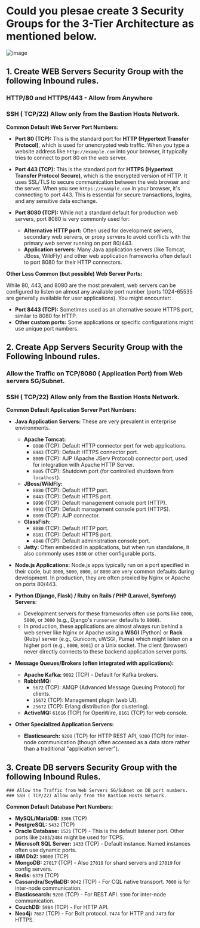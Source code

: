 # Could you plesae create 3 Security Groups for the 3-Tier Architecture as mentioned below.

![image](https://github.com/user-attachments/assets/ca3b5dc5-486a-41ad-8c10-23e22a8a3c2d)

## 1. Create WEB Servers Security Group with the following Inbound rules.

   ### HTTP/80 and HTTPS/443 - Allow from Anywhere
   ### SSH ( TCP/22) Allow only from the Bastion Hosts Network.

   **Common Default Web Server Port Numbers:**

* **Port 80 (TCP):** This is the standard port for **HTTP (Hypertext Transfer Protocol)**, which is used for unencrypted web traffic. When you type a website address like `http://example.com` into your browser, it typically tries to connect to port 80 on the web server.

* **Port 443 (TCP):** This is the standard port for **HTTPS (Hypertext Transfer Protocol Secure)**, which is the encrypted version of HTTP. It uses SSL/TLS to secure communication between the web browser and the server. When you see `https://example.com` in your browser, it's connecting to port 443. This is essential for secure transactions, logins, and any sensitive data exchange.

* **Port 8080 (TCP):** While not a standard default for production web servers, port 8080 is very commonly used for:
    * **Alternative HTTP port:** Often used for development servers, secondary web servers, or proxy servers to avoid conflicts with the primary web server running on port 80/443.
    * **Application servers:** Many Java application servers (like Tomcat, JBoss, WildFly) and other web application frameworks often default to port 8080 for their HTTP connectors.

**Other Less Common (but possible) Web Server Ports:**

While 80, 443, and 8080 are the most prevalent, web servers can be configured to listen on almost any available port number (ports 1024-65535 are generally available for user applications). You might encounter:

* **Port 8443 (TCP):** Sometimes used as an alternative secure HTTPS port, similar to 8080 for HTTP.
* **Other custom ports:** Some applications or specific configurations might use unique port numbers.



## 2. Create App Servers Security Group with the Following Inbound rules.

  ### Allow the Traffic on TCP/8080 ( Application Port) from Web servers SG/Subnet.
  ### SSH ( TCP/22) Allow only from the Bastion Hosts Network.

  
**Common Default Application Server Port Numbers:**

* **Java Application Servers:** These are very prevalent in enterprise environments.
    * **Apache Tomcat:**
        * `8080` (TCP): Default HTTP connector port for web applications.
        * `8443` (TCP): Default HTTPS connector port.
        * `8009` (TCP): AJP (Apache JServ Protocol) connector port, used for integration with Apache HTTP Server.
        * `8005` (TCP): Shutdown port (for controlled shutdown from `localhost`).
    * **JBoss/WildFly:**
        * `8080` (TCP): Default HTTP port.
        * `8443` (TCP): Default HTTPS port.
        * `9990` (TCP): Default management console port (HTTP).
        * `9993` (TCP): Default management console port (HTTPS).
        * `8009` (TCP): AJP connector.
    * **GlassFish:**
        * `8080` (TCP): Default HTTP port.
        * `8181` (TCP): Default HTTPS port.
        * `4848` (TCP): Default administration console port.
    * **Jetty:** Often embedded in applications, but when run standalone, it also commonly uses `8080` or other configurable ports.

* **Node.js Applications:** Node.js apps typically run on a port specified in their code, but `3000`, `5000`, `8000`, or `8080` are very common defaults during development. In production, they are often proxied by Nginx or Apache on ports 80/443.

* **Python (Django, Flask) / Ruby on Rails / PHP (Laravel, Symfony) Servers:**
    * Development servers for these frameworks often use ports like `8000`, `5000`, or `3000` (e.g., Django's `runserver` defaults to `8000`).
    * In production, these applications are almost always run behind a web server like Nginx or Apache using a **WSGI** (Python) or **Rack** (Ruby) server (e.g., Gunicorn, uWSGI, Puma) which might listen on a higher port (e.g., `8000`, `8001`) or a Unix socket. The client (browser) never directly connects to these backend application server ports.

* **Message Queues/Brokers (often integrated with applications):**
    * **Apache Kafka:** `9092` (TCP) - Default for Kafka brokers.
    * **RabbitMQ:**
        * `5672` (TCP): AMQP (Advanced Message Queuing Protocol) for clients.
        * `15672` (TCP): Management plugin (web UI).
        * `25672` (TCP): Erlang distribution (for clustering).
    * **ActiveMQ:** `61616` (TCP) for OpenWire, `8161` (TCP) for web console.

* **Other Specialized Application Servers:**
    * **Elasticsearch:** `9200` (TCP) for HTTP REST API, `9300` (TCP) for inter-node communication (though often accessed as a data store rather than a traditional "application server").
  
## 3. Create DB servers Security Group with the following Inbound Rules.  


    ### Allow the Traffic from Web Servers SG/Subnet on DB port numbers.  
    ### SSH ( TCP/22) Allow only from the Bastion Hosts Network.
    

   **Common Default Database Port Numbers:**

* **MySQL/MariaDB:** `3306` (TCP)
* **PostgreSQL:** `5432` (TCP)
* **Oracle Database:** `1521` (TCP) - This is the default listener port. Other ports like `2483`/`2484` might be used for TCPS.
* **Microsoft SQL Server:** `1433` (TCP) - Default instance. Named instances often use dynamic ports.
* **IBM Db2:** `50000` (TCP)
* **MongoDB:** `27017` (TCP) - Also `27018` for shard servers and `27019` for config servers.
* **Redis:** `6379` (TCP)
* **Cassandra/ScyllaDB:** `9042` (TCP) - For CQL native transport. `7000` is for inter-node communication.
* **Elasticsearch:** `9200` (TCP) - For REST API. `9300` for inter-node communication.
* **CouchDB:** `5984` (TCP) - For HTTP API.
* **Neo4j:** `7687` (TCP) - For Bolt protocol. `7474` for HTTP and `7473` for HTTPS.
